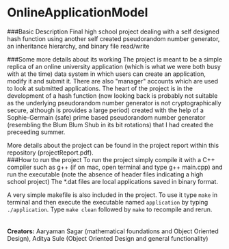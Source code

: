 OnlineApplicationModel
================================

###Basic Description
Final high school project dealing with a self designed hash function using another self created pseudorandom number generator, an inheritance hierarchy, and binary file read/write




###Some more details about its working
The project is meant to be a simple replica of an online university application (which is what we were both busy with at the time) data system in which users can create an application, modify it and submit it. There are also "manager" accounts which are used to look at submitted applications. The heart of the project is in the development of a hash function (now looking back is probably not suitable as the underlying pseudorandom number generator is not cryptographically secure, although is provides a large period) created with the help of a Sophie-Germain (safe) prime based pseudorandom number generator (resembling the Blum Blum Shub in its bit rotations) that I had created the preceeding summer. 

More details about the project can be found in the project report within this repository (projectReport.pdf).
<br>
###How to run the project
To run the project simply compile it with a C++ compiler such as g++ (if on mac, open terminal and type g++ main.cpp) and run the executable (note the absence of header files indicating a high school project) The *.dat files are local applications saved in binary format. 

A very simple makefile is also included in the project. To use it type `make` in terminal and then execute the executable named `application` by typing `./application`. Type `make clean` followed by `make` to recompile and rerun.
<br>
<br><br>
**Creators:** Aaryaman Sagar (mathematical foundations and Object Oriented Design), Aditya Sule (Object Oriented Design and general functionality)
